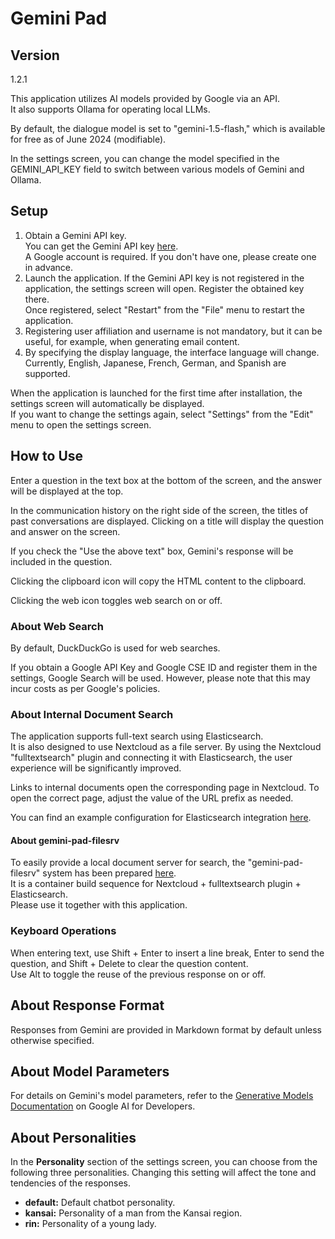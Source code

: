 # Gemini Pad

## Version
1.2.1

This application utilizes AI models provided by Google via an API.  
It also supports Ollama for operating local LLMs.

By default, the dialogue model is set to "gemini-1.5-flash," which is available for free as of June 2024 (modifiable).

In the settings screen, you can change the model specified in the GEMINI_API_KEY field to switch between various models of Gemini and Ollama.

## Setup

1. Obtain a Gemini API key.  
   You can get the Gemini API key [here](https://aistudio.google.com/app/prompts/new_freeform).  
   A Google account is required. If you don't have one, please create one in advance.
2. Launch the application. If the Gemini API key is not registered in the application, the settings screen will open. Register the obtained key there.  
   Once registered, select "Restart" from the "File" menu to restart the application.
3. Registering user affiliation and username is not mandatory, but it can be useful, for example, when generating email content.
4. By specifying the display language, the interface language will change. Currently, English, Japanese, French, German, and Spanish are supported.

When the application is launched for the first time after installation, the settings screen will automatically be displayed.  
If you want to change the settings again, select "Settings" from the "Edit" menu to open the settings screen.

## How to Use

Enter a question in the text box at the bottom of the screen, and the answer will be displayed at the top.

In the communication history on the right side of the screen, the titles of past conversations are displayed. Clicking on a title will display the question and answer on the screen.

If you check the "Use the above text" box, Gemini's response will be included in the question.

Clicking the clipboard icon will copy the HTML content to the clipboard.

Clicking the web icon toggles web search on or off.

### About Web Search

By default, DuckDuckGo is used for web searches.

If you obtain a Google API Key and Google CSE ID and register them in the settings, Google Search will be used. However, please note that this may incur costs as per Google's policies.

### About Internal Document Search

The application supports full-text search using Elasticsearch.  
It is also designed to use Nextcloud as a file server. By using the Nextcloud "fulltextsearch" plugin and connecting it with Elasticsearch, the user experience will be significantly improved.

Links to internal documents open the corresponding page in Nextcloud. To open the correct page, adjust the value of the URL prefix as needed.

You can find an example configuration for Elasticsearch integration [here](https://github.com/dtmoyaji/gemini-pad/wiki/Setting-for-Nextcloud---Elasticsearch-\(gemini%E2%80%90pad%E2%80%90filesrv\)).

#### About gemini-pad-filesrv

To easily provide a local document server for search, the "gemini-pad-filesrv" system has been prepared [here](https://github.com/dtmoyaji/gemini-pad-filesrv).  
It is a container build sequence for Nextcloud + fulltextsearch plugin + Elasticsearch.  
Please use it together with this application.

### Keyboard Operations

When entering text, use Shift + Enter to insert a line break, Enter to send the question, and Shift + Delete to clear the question content.  
Use Alt to toggle the reuse of the previous response on or off.

## About Response Format

Responses from Gemini are provided in Markdown format by default unless otherwise specified.

## About Model Parameters

For details on Gemini's model parameters, refer to the [Generative Models Documentation](https://ai.google.dev/gemini-api/docs/models/generative-models?hl=en&_gl=1*1fu959e*_up*MQ..*_ga*MTgyNTQxNDY0NC4xNzE0MDIxNDY3*_ga_P1DBVKWT6V*MTcxNDAyMTQ2Ny4xLjAuMTcxNDAyMTg1NC4wLjAuMA..) on Google AI for Developers.

## About Personalities

In the **Personality** section of the settings screen, you can choose from the following three personalities. Changing this setting will affect the tone and tendencies of the responses.

* **default:** Default chatbot personality.
* **kansai:** Personality of a man from the Kansai region.
* **rin:** Personality of a young lady.